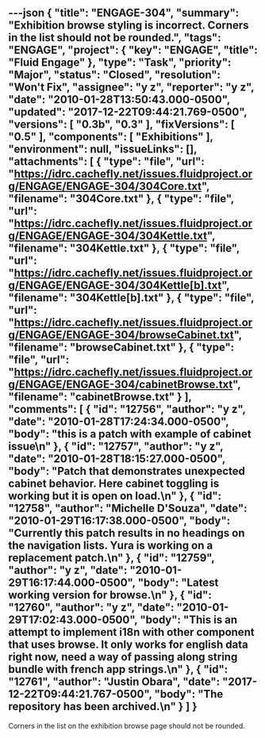 ---json
{
  "title": "ENGAGE-304",
  "summary": "Exhibition browse styling is incorrect. Corners in the list should not be rounded.",
  "tags": "ENGAGE",
  "project": {
    "key": "ENGAGE",
    "title": "Fluid Engage"
  },
  "type": "Task",
  "priority": "Major",
  "status": "Closed",
  "resolution": "Won't Fix",
  "assignee": "y z",
  "reporter": "y z",
  "date": "2010-01-28T13:50:43.000-0500",
  "updated": "2017-12-22T09:44:21.769-0500",
  "versions": [
    "0.3b",
    "0.3"
  ],
  "fixVersions": [
    "0.5"
  ],
  "components": [
    "Exhibitions"
  ],
  "environment": null,
  "issueLinks": [],
  "attachments": [
    {
      "type": "file",
      "url": "https://idrc.cachefly.net/issues.fluidproject.org/ENGAGE/ENGAGE-304/304Core.txt",
      "filename": "304Core.txt"
    },
    {
      "type": "file",
      "url": "https://idrc.cachefly.net/issues.fluidproject.org/ENGAGE/ENGAGE-304/304Kettle.txt",
      "filename": "304Kettle.txt"
    },
    {
      "type": "file",
      "url": "https://idrc.cachefly.net/issues.fluidproject.org/ENGAGE/ENGAGE-304/304Kettle[b].txt",
      "filename": "304Kettle[b].txt"
    },
    {
      "type": "file",
      "url": "https://idrc.cachefly.net/issues.fluidproject.org/ENGAGE/ENGAGE-304/browseCabinet.txt",
      "filename": "browseCabinet.txt"
    },
    {
      "type": "file",
      "url": "https://idrc.cachefly.net/issues.fluidproject.org/ENGAGE/ENGAGE-304/cabinetBrowse.txt",
      "filename": "cabinetBrowse.txt"
    }
  ],
  "comments": [
    {
      "id": "12756",
      "author": "y z",
      "date": "2010-01-28T17:24:34.000-0500",
      "body": "this is a patch with example of cabinet issue\n"
    },
    {
      "id": "12757",
      "author": "y z",
      "date": "2010-01-28T18:15:27.000-0500",
      "body": "Patch that demonstrates unexpected cabinet behavior. Here cabinet toggling is working but it is open on load.\n"
    },
    {
      "id": "12758",
      "author": "Michelle D'Souza",
      "date": "2010-01-29T16:17:38.000-0500",
      "body": "Currently this patch results in no headings on the navigation lists. Yura is working on a replacement patch.\n"
    },
    {
      "id": "12759",
      "author": "y z",
      "date": "2010-01-29T16:17:44.000-0500",
      "body": "Latest working version for browse.\n"
    },
    {
      "id": "12760",
      "author": "y z",
      "date": "2010-01-29T17:02:43.000-0500",
      "body": "This is an attempt to implement i18n with other component that uses browse. It only works for english data right now, need a way of passing along string bundle with french app strings.\n"
    },
    {
      "id": "12761",
      "author": "Justin Obara",
      "date": "2017-12-22T09:44:21.767-0500",
      "body": "The repository has been archived.\n"
    }
  ]
}
---
Corners in the list on the exhibition browse page should not be rounded.

        